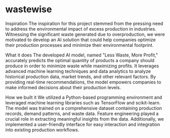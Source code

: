 # wastewise

Inspiration
The inspiration for this project stemmed from the pressing need to address the environmental impact of excess production in industries. Witnessing the significant waste generated due to overproduction, we were motivated to develop an AI solution that could help companies optimize their production processes and minimize their environmental footprint.

What it does
The developed AI model, named "Less Waste, More Profit," accurately predicts the optimal quantity of products a company should produce in order to minimize waste while maximizing profits. It leverages advanced machine learning techniques and data analytics to analyze historical production data, market trends, and other relevant factors. By providing real-time recommendations, the model empowers companies to make informed decisions about their production levels.

How we built it
We utilized a Python-based programming environment and leveraged machine learning libraries such as TensorFlow and scikit-learn. The model was trained on a comprehensive dataset containing production records, demand patterns, and waste data. Feature engineering played a crucial role in extracting meaningful insights from the data. Additionally, we implemented a user-friendly interface for easy interaction and integration into existing production workflows.
